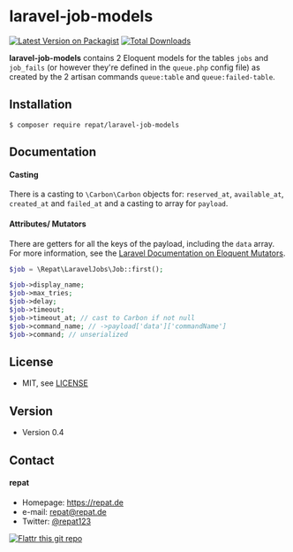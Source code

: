 # laravel-job-models
[![Latest Version on Packagist](https://img.shields.io/packagist/v/repat/laravel-job-models.svg?style=flat-square)](https://packagist.org/packages/repat/laravel-job-models)
[![Total Downloads](https://img.shields.io/packagist/dt/repat/laravel-job-models.svg?style=flat-square)](https://packagist.org/packages/repat/laravel-job-models)

**laravel-job-models** contains 2 Eloquent models for the tables `jobs` and `job_fails` (or however they're defined in the `queue.php` config file) as created by the 2 artisan commands `queue:table` and `queue:failed-table`.

## Installation
`$ composer require repat/laravel-job-models`

## Documentation

#### Casting
There is a casting to `\Carbon\Carbon` objects for: `reserved_at`, `available_at`, `created_at` and `failed_at` and a casting to array for `payload`.

#### Attributes/ Mutators
There are getters for all the keys of the payload, including the `data` array. For more information, see the [Laravel Documentation on Eloquent Mutators](https://laravel.com/docs/5.8/eloquent-mutators).

```php
$job = \Repat\LaravelJobs\Job::first();

$job->display_name;
$job->max_tries;
$job->delay;
$job->timeout;
$job->timeout_at; // cast to Carbon if not null
$job->command_name; // ->payload['data']['commandName']
$job->command; // unserialized
```

## License
* MIT, see [LICENSE](https://github.com/repat/laravel-job-models/blob/master/LICENSE)

## Version
* Version 0.4

## Contact
#### repat
* Homepage: https://repat.de
* e-mail: repat@repat.de
* Twitter: [@repat123](https://twitter.com/repat123 "repat123 on twitter")

[![Flattr this git repo](http://api.flattr.com/button/flattr-badge-large.png)](https://flattr.com/submit/auto?user_id=repat&url=https://github.com/repat/laravel-job-models&title=laravel-job-models&language=&tags=github&category=software)
